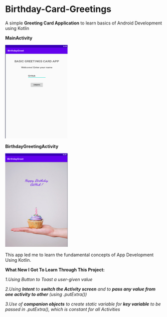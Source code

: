 # Birthday-Card-Greetings
A simple **Greeting Card Application** to learn basics of Android Development using Kotlin

**MainActivity**

<img src="1.png" width="200" height="300">

**BirthdayGreetingActivity**

<img src="2.png" width="200" height="300">

This app led me to learn the fundamental concepts of App Development Using Kotlin.

**What New I Got To Learn Through This Project:**

*1.Using Button to Toast a user-given value*

*2.Using **Intent** to **switch the Activity screen** and to **pass any value from one activity to other** (using .putExtra())*

*3.Use of **companion objects** to create static variable for **key variable** to be passed in .putExtra(), which  is constant for all Activities*
